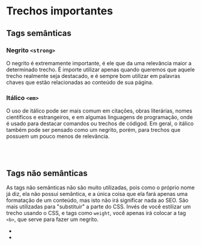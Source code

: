 # Trechos importantes



## Tags semânticas

### Negrito `<strong> `
O negrito é extremamente importante, é ele que da uma relevância maior a determinado trecho. 
É importe utilizar apenas quando queremos que aquele trecho realmente seja destacado, e é sempre bom utilizar em palavras chaves que estão relacionadas ao conteúdo de sua página.

### Itálico `<em>`
O uso de itálico pode ser mais comum em citações, obras literárias, nomes científicos e estrangeiros, e em algumas linguagens de programação, onde é usado para destacar comandos ou trechos de códigod. Em geral, o itálico também pode ser pensado como um negrito, porém, para trechos que possuem um pouco menos de relevância.

</br>
</br>


## Tags não semânticas 
As tags não semânticas não são muito utilizadas, pois como o próprio nome já diz, ela não possui semântica, e a única coisa que ela fará apenas uma formatação de um conteúdo, mas isto não irá significar nada ao SEO. 
São mais utilizadas para "substituir" a parte do CSS. Invés de você estilizar um trecho usando o CSS, e tags como `weight`, você apenas irá colocar a tag `<b>`, que serve para fazer um negrito. 

- <b> </b> <!-- Adiciona negrito ao conteúdo -->
- <i> </i> <!-- Adiciona itálico ao conteúdo -->
